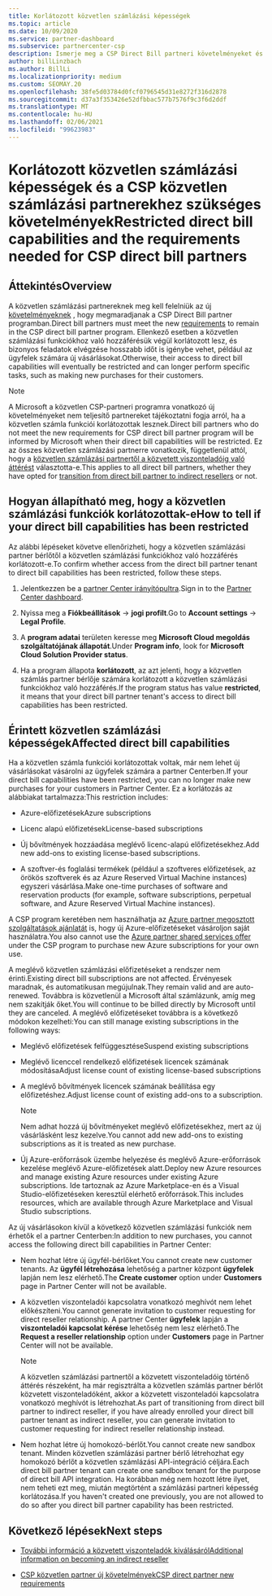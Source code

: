 ```yaml
---
title: Korlátozott közvetlen számlázási képességek
ms.topic: article
ms.date: 10/09/2020
ms.service: partner-dashboard
ms.subservice: partnercenter-csp
description: Ismerje meg a CSP Direct Bill partneri követelményeket és a teendőket a korlátozott lehetőségek elkerüléséhez. Annak megállapítása, hogy a képességei korlátozottak-e.
author: billLinzbach
ms.author: BillLi
ms.localizationpriority: medium
ms.custom: SEOMAY.20
ms.openlocfilehash: 38fe5d03784d0fcf0796545d31e8272f316d2878
ms.sourcegitcommit: d37a3f353426e52dfbbac577b7576f9c3f6d2ddf
ms.translationtype: MT
ms.contentlocale: hu-HU
ms.lasthandoff: 02/06/2021
ms.locfileid: "99623983"
---
```

# <a name="restricted-direct-bill-capabilities-and-the-requirements-needed-for-csp-direct-bill-partners"></a><span data-ttu-id="eee10-104">Korlátozott közvetlen számlázási képességek és a CSP közvetlen számlázási partnerekhez szükséges követelmények</span><span class="sxs-lookup"><span data-stu-id="eee10-104">Restricted direct bill capabilities and the requirements needed for CSP direct bill partners</span></span>  

## <a name="overview"></a><span data-ttu-id="eee10-105">Áttekintés</span><span class="sxs-lookup"><span data-stu-id="eee10-105">Overview</span></span>

<span data-ttu-id="eee10-106">A közvetlen számlázási partnereknek meg kell felelniük az új [követelményeknek](direct-partner-new-requirements.md) , hogy megmaradjanak a CSP Direct Bill partner programban.</span><span class="sxs-lookup"><span data-stu-id="eee10-106">Direct bill partners must meet the new [requirements](direct-partner-new-requirements.md) to remain in the CSP direct bill partner program.</span></span> <span data-ttu-id="eee10-107">Ellenkező esetben a közvetlen számlázási funkciókhoz való hozzáférésük végül korlátozott lesz, és bizonyos feladatok elvégzése hosszabb időt is igénybe vehet, például az ügyfelek számára új vásárlásokat.</span><span class="sxs-lookup"><span data-stu-id="eee10-107">Otherwise, their access to direct bill capabilities will eventually be restricted and can longer perform specific tasks, such as making new purchases for their customers.</span></span>

> [!Note]
> <span data-ttu-id="eee10-108">A Microsoft a közvetlen CSP-partneri programra vonatkozó új követelményeket nem teljesítő partnereket tájékoztatni fogja arról, ha a közvetlen számla funkciói korlátozottak lesznek.</span><span class="sxs-lookup"><span data-stu-id="eee10-108">Direct bill partners who do not meet the new requirements for CSP direct bill partner program will be informed by Microsoft when their direct bill capabilities will be restricted.</span></span> <span data-ttu-id="eee10-109">Ez az összes közvetlen számlázási partnerre vonatkozik, függetlenül attól, hogy a [közvetlen számlázási partnertől a közvetett viszonteladóig való áttérést](transition-direct-to-indirect.md) választotta-e.</span><span class="sxs-lookup"><span data-stu-id="eee10-109">This applies to all direct bill partners, whether they have opted for [transition from direct bill partner to indirect resellers](transition-direct-to-indirect.md) or not.</span></span>  

## <a name="how-to-tell-if-your-direct-bill-capabilities-has-been-restricted"></a><span data-ttu-id="eee10-110">Hogyan állapítható meg, hogy a közvetlen számlázási funkciók korlátozottak-e</span><span class="sxs-lookup"><span data-stu-id="eee10-110">How to tell if your direct bill capabilities has been restricted</span></span>

<span data-ttu-id="eee10-111">Az alábbi lépéseket követve ellenőrizheti, hogy a közvetlen számlázási partner bérlőtől a közvetlen számlázási funkciókhoz való hozzáférés korlátozott-e.</span><span class="sxs-lookup"><span data-stu-id="eee10-111">To confirm whether access from the direct bill partner tenant to direct bill capabilities has been restricted, follow these steps.</span></span>

1. <span data-ttu-id="eee10-112">Jelentkezzen be a [partner Center irányítópultra](https://partner.microsoft.com/dashboard).</span><span class="sxs-lookup"><span data-stu-id="eee10-112">Sign in to the [Partner Center dashboard](https://partner.microsoft.com/dashboard).</span></span>

2. <span data-ttu-id="eee10-113">Nyissa meg a **Fiókbeállítások**  ->  **jogi profilt**.</span><span class="sxs-lookup"><span data-stu-id="eee10-113">Go to **Account settings** -> **Legal Profile**.</span></span>

3. <span data-ttu-id="eee10-114">A **program adatai** területen keresse meg **Microsoft Cloud megoldás szolgáltatójának állapotát**.</span><span class="sxs-lookup"><span data-stu-id="eee10-114">Under **Program info**, look for **Microsoft Cloud Solution Provider status**.</span></span>

4. <span data-ttu-id="eee10-115">Ha a program állapota **korlátozott**, az azt jelenti, hogy a közvetlen számlás partner bérlője számára korlátozott a közvetlen számlázási funkciókhoz való hozzáférés.</span><span class="sxs-lookup"><span data-stu-id="eee10-115">If the program status has value **restricted**, it means that your direct bill partner tenant's access to direct bill capabilities has been restricted.</span></span>

## <a name="affected-direct-bill-capabilities"></a><span data-ttu-id="eee10-116">Érintett közvetlen számlázási képességek</span><span class="sxs-lookup"><span data-stu-id="eee10-116">Affected direct bill capabilities</span></span>

<span data-ttu-id="eee10-117">Ha a közvetlen számla funkciói korlátozottak voltak, már nem lehet új vásárlásokat vásárolni az ügyfelek számára a partner Centerben.</span><span class="sxs-lookup"><span data-stu-id="eee10-117">If your direct bill capabilities have been restricted, you can no longer make new purchases for your customers in Partner Center.</span></span> <span data-ttu-id="eee10-118">Ez a korlátozás az alábbiakat tartalmazza:</span><span class="sxs-lookup"><span data-stu-id="eee10-118">This restriction includes:</span></span>

- <span data-ttu-id="eee10-119">Azure-előfizetések</span><span class="sxs-lookup"><span data-stu-id="eee10-119">Azure subscriptions</span></span>

- <span data-ttu-id="eee10-120">Licenc alapú előfizetések</span><span class="sxs-lookup"><span data-stu-id="eee10-120">License-based subscriptions</span></span>

- <span data-ttu-id="eee10-121">Új bővítmények hozzáadása meglévő licenc-alapú előfizetésekhez.</span><span class="sxs-lookup"><span data-stu-id="eee10-121">Add new add-ons to existing license-based subscriptions.</span></span>

- <span data-ttu-id="eee10-122">A szoftver-és foglalási termékek (például a szoftveres előfizetések, az örökös szoftverek és az Azure Reserved Virtual Machine instances) egyszeri vásárlása.</span><span class="sxs-lookup"><span data-stu-id="eee10-122">Make one-time purchases of software and reservation products (for example, software subscriptions, perpetual software, and Azure Reserved Virtual Machine instances).</span></span>

<span data-ttu-id="eee10-123">A CSP program keretében nem használhatja az [Azure partner megosztott szolgáltatások ajánlatát](shared-services.md) is, hogy új Azure-előfizetéseket vásároljon saját használatra.</span><span class="sxs-lookup"><span data-stu-id="eee10-123">You also cannot use the [Azure partner shared services offer](shared-services.md) under the CSP program to purchase new Azure subscriptions for your own use.</span></span>

<span data-ttu-id="eee10-124">A meglévő közvetlen számlázási előfizetéseket a rendszer nem érinti.</span><span class="sxs-lookup"><span data-stu-id="eee10-124">Existing direct bill subscriptions are not affected.</span></span> <span data-ttu-id="eee10-125">Érvényesek maradnak, és automatikusan megújulnak.</span><span class="sxs-lookup"><span data-stu-id="eee10-125">They remain valid and are auto-renewed.</span></span> <span data-ttu-id="eee10-126">Továbbra is közvetlenül a Microsoft által számlázunk, amíg meg nem szakítják őket.</span><span class="sxs-lookup"><span data-stu-id="eee10-126">You will continue to be billed directly by Microsoft until they are canceled.</span></span> <span data-ttu-id="eee10-127">A meglévő előfizetéseket továbbra is a következő módokon kezelheti:</span><span class="sxs-lookup"><span data-stu-id="eee10-127">You can still manage existing subscriptions in the following ways:</span></span>

- <span data-ttu-id="eee10-128">Meglévő előfizetések felfüggesztése</span><span class="sxs-lookup"><span data-stu-id="eee10-128">Suspend existing subscriptions</span></span>

- <span data-ttu-id="eee10-129">Meglévő licenccel rendelkező előfizetések licencek számának módosítása</span><span class="sxs-lookup"><span data-stu-id="eee10-129">Adjust license count of existing license-based subscriptions</span></span>

- <span data-ttu-id="eee10-130">A meglévő bővítmények licencek számának beállítása egy előfizetéshez.</span><span class="sxs-lookup"><span data-stu-id="eee10-130">Adjust license count of existing add-ons to a subscription.</span></span> 
 
    >[!Note] 
    ><span data-ttu-id="eee10-131">Nem adhat hozzá új bővítményeket meglévő előfizetésekhez, mert az új vásárlásként lesz kezelve.</span><span class="sxs-lookup"><span data-stu-id="eee10-131">You cannot add new add-ons to existing subscriptions as it is treated as new purchase.</span></span>

- <span data-ttu-id="eee10-132">Új Azure-erőforrások üzembe helyezése és meglévő Azure-erőforrások kezelése meglévő Azure-előfizetések alatt.</span><span class="sxs-lookup"><span data-stu-id="eee10-132">Deploy new Azure resources and manage existing Azure resources under existing Azure subscriptions.</span></span> <span data-ttu-id="eee10-133">Ide tartoznak az Azure Marketplace-en és a Visual Studio-előfizetéseken keresztül elérhető erőforrások.</span><span class="sxs-lookup"><span data-stu-id="eee10-133">This includes resources, which are available through Azure Marketplace and Visual Studio subscriptions.</span></span>

<span data-ttu-id="eee10-134">Az új vásárlásokon kívül a következő közvetlen számlázási funkciók nem érhetők el a partner Centerben:</span><span class="sxs-lookup"><span data-stu-id="eee10-134">In addition to new purchases, you cannot access the following direct bill capabilities in Partner Center:</span></span>

- <span data-ttu-id="eee10-135">Nem hozhat létre új ügyfél-bérlőket.</span><span class="sxs-lookup"><span data-stu-id="eee10-135">You cannot create new customer tenants.</span></span> <span data-ttu-id="eee10-136">Az **ügyfél létrehozása** lehetőség a partner központ **ügyfelek** lapján nem lesz elérhető.</span><span class="sxs-lookup"><span data-stu-id="eee10-136">The **Create customer** option under **Customers** page in Partner Center will not be available.</span></span>

- <span data-ttu-id="eee10-137">A közvetlen viszonteladói kapcsolatra vonatkozó meghívót nem lehet előkészíteni.</span><span class="sxs-lookup"><span data-stu-id="eee10-137">You cannot generate invitation to customer requesting for direct reseller relationship.</span></span> <span data-ttu-id="eee10-138">A partner Center **ügyfelek** lapján a **viszonteladói kapcsolat kérése** lehetőség nem lesz elérhető.</span><span class="sxs-lookup"><span data-stu-id="eee10-138">The **Request a reseller relationship** option under **Customers** page in Partner Center will not be available.</span></span>

    >[!NOTE]
    ><span data-ttu-id="eee10-139">A közvetlen számlázási partnertől a közvetett viszonteladóig történő áttérés részeként, ha már regisztrálta a közvetlen számlás partner bérlőt közvetett viszonteladóként, akkor a közvetett viszonteladói kapcsolatra vonatkozó meghívót is létrehozhat.</span><span class="sxs-lookup"><span data-stu-id="eee10-139">As part of transitioning from direct bill partner to indirect reseller, if you have already enrolled your direct bill partner tenant as indirect reseller, you can generate invitation to customer requesting for indirect reseller relationship instead.</span></span>

- <span data-ttu-id="eee10-140">Nem hozhat létre új homokozó-bérlőt.</span><span class="sxs-lookup"><span data-stu-id="eee10-140">You cannot create new sandbox tenant.</span></span> <span data-ttu-id="eee10-141">Minden közvetlen számlázási partner bérlő létrehozhat egy homokozó bérlőt a közvetlen számlázási API-integráció céljára.</span><span class="sxs-lookup"><span data-stu-id="eee10-141">Each direct bill partner tenant can create one sandbox tenant for the purpose of direct bill API integration.</span></span> <span data-ttu-id="eee10-142">Ha korábban még nem hozott létre ilyet, nem teheti ezt meg, miután megtörtént a számlázási partneri képesség korlátozása.</span><span class="sxs-lookup"><span data-stu-id="eee10-142">If you haven't created one previously, you are not allowed to do so after you direct bill partner capability has been restricted.</span></span>  

## <a name="next-steps"></a><span data-ttu-id="eee10-143">Következő lépések</span><span class="sxs-lookup"><span data-stu-id="eee10-143">Next steps</span></span>

- [<span data-ttu-id="eee10-144">További információ a közvetett viszonteladók kiválásáról</span><span class="sxs-lookup"><span data-stu-id="eee10-144">Additional information on becoming an indirect reseller</span></span>](https://assetsprod.microsoft.com/csp-directbill-to-indirect-transition.pdf)

- [<span data-ttu-id="eee10-145">CSP közvetlen partner új követelmények</span><span class="sxs-lookup"><span data-stu-id="eee10-145">CSP direct partner new requirements</span></span>](direct-partner-new-requirements.md)
